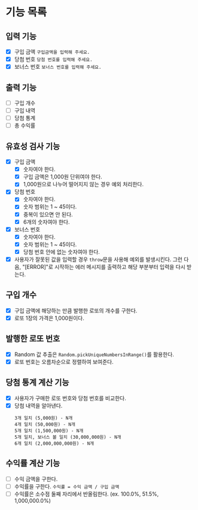 # 기능 목록

## 입력 기능

- [x] 구입 금액 `구입금액을 입력해 주세요.`
- [x] 당첨 번호 `당첨 번호를 입력해 주세요.`
- [x] 보너스 번호 `보너스 번호를 입력해 주세요.`

## 출력 기능

- [ ] 구입 개수
- [ ] 구입 내역
- [ ] 당첨 통계
- [ ] 총 수익률

## 유효성 검사 기능

- [x] 구입 금액
  - [x] 숫자여야 한다.
  - [x] 구입 금액은 1,000원 단위여야 한다.
  - [x] 1,000원으로 나누어 떨어지지 않는 경우 예외 처리한다.
- [x] 당첨 번호
  - [x] 숫자여야 한다.
  - [x] 숫자 범위는 1 ~ 45이다.
  - [x] 중복이 있으면 안 된다.
  - [x] 6개의 숫자여야 한다.
- [x] 보너스 번호
  - [x] 숫자여야 한다.
  - [x] 숫자 범위는 1 ~ 45이다.
  - [x] 당첨 번호 안에 없는 숫자여야 한다.
- [x] 사용자가 잘못된 값을 입력할 경우 `throw`문을 사용해 예외를 발생시킨다. 그런 다음, "[ERROR]"로 시작하는 에러 메시지를 출력하고 해당 부분부터 입력을 다시 받는다.

## 구입 개수

- [x] 구입 금액에 해당하는 만큼 발행한 로또의 개수를 구한다.
- [x] 로또 1장의 가격은 1,000원이다.

## 발행한 로또 번호

- [x] Random 값 추출은 `Random.pickUniqueNumbersInRange()`를 활용한다.
- [x] 로또 번호는 오름차순으로 정렬하여 보여준다.

## 당첨 통계 계산 기능

- [x] 사용자가 구매한 로또 번호와 당첨 번호를 비교한다.
- [x] 당첨 내역을 알아낸다.
  ```
  3개 일치 (5,000원) - N개
  4개 일치 (50,000원) - N개
  5개 일치 (1,500,000원) - N개
  5개 일치, 보너스 볼 일치 (30,000,000원) - N개
  6개 일치 (2,000,000,000원) - N개
  ```

## 수익률 계산 기능

- [ ] 수익 금액을 구한다.
- [ ] 수익률을 구한다. `수익률 = 수익 금액 / 구입 금액`
- [ ] 수익률은 소수점 둘째 자리에서 반올림한다. (ex. 100.0%, 51.5%, 1,000,000.0%)

